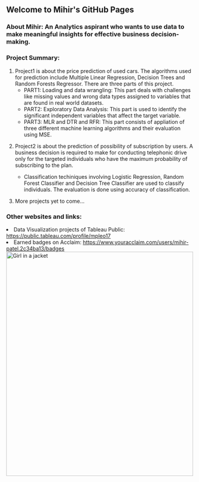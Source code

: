 ## Welcome to Mihir's GitHub Pages
<h3>About Mihir: An Analytics aspirant who wants to use data to make meaningful insights for effective business decision-making. <h3>
  
<h3 color = Bu >Project Summary:</h3>
<p>
  <ol>
    <li>Project1 is about the price prediction of used cars. The algorithms used for prediction include Multiple Linear Regression, Decision Trees and Random Forests Regressor. 
     There are three parts of this project.
<ul>
<li>PART1: Loading and data wrangling: This part deals with challenges like missing values and wrong data types assigned to variables that are found in real world datasets.</li>
<li>PART2: Exploratory Data Analysis: This part is used to identify the significant independent variables that affect the target variable.</li>
<li>PART3: MLR and DTR and RFR: This part consists of appliation of three different machine learning algorithms and their evaluation using MSE.</li></ul></li></p>

<p>
  <li>Project2 is about the prediction of possibility of subscription by users. A business decision is required to make for conducting telephonic drive only for the targeted individuals who have the maximum probability of subscribing to the plan.</li></p>
<ul>
  <li>Classification techiniques involving Logistic Regression, Random Forest Classifier and Decision Tree Classifier are used to classify individuals. The evaluation is done using accuracy of classification.</li></ul>

<p>
  <li>More projects yet to come... </li></p>
  </ol>
<h3>Other websites and links:</h3>
<li>Data Visualization projects of Tableau Public: <a href="https://public.tableau.com/profile/mpleo17" target="_blank">https://public.tableau.com/profile/mpleo17</a></li>
<li>Earned badges on Acclaim: <a href="https://www.youracclaim.com/users/mihir-patel.2c34ba13/badges" target="_blank">https://www.youracclaim.com/users/mihir-patel.2c34ba13/badges</a></li>
<img src="img_girl.jpg" alt="Girl in a jacket" width="500" height="600">
